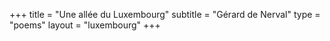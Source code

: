 +++
title = "Une allée du Luxembourg"
subtitle = "Gérard de Nerval"
type = "poems"
layout = "luxembourg"
+++
